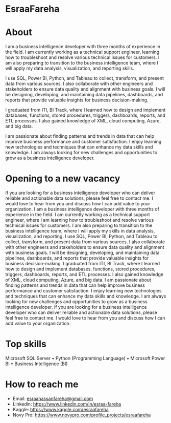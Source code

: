 # EsraaFareha
# About
I am a business intelligence developer with three months of experience in the field. I am currently working as a technical support engineer, learning how to troubleshoot and resolve various technical issues for customers. I am also preparing to transition to the business intelligence team, where I will apply my data analysis, visualization, and reporting skills.

I use SQL, Power BI, Python, and Tableau to collect, transform, and present data from various sources. I also collaborate with other engineers and stakeholders to ensure data quality and alignment with business goals. I will be designing, developing, and maintaining data pipelines, dashboards, and reports that provide valuable insights for business decision-making.

I graduated from ITI, BI Track, where I learned how to design and implement databases, functions, stored procedures, triggers, dashboards, reports, and ETL processes. I also gained knowledge of XML, cloud computing, Azure, and big data.

I am passionate about finding patterns and trends in data that can help improve business performance and customer satisfaction. I enjoy learning new technologies and techniques that can enhance my data skills and knowledge. I am always looking for new challenges and opportunities to grow as a business intelligence developer.

# Opening to a new vacancy
If you are looking for a business intelligence developer who can deliver reliable and actionable data solutions, please feel free to contact me. I would love to hear from you and discuss how I can add value to your organization. I am a business intelligence developer with three months of experience in the field. I am currently working as a technical support engineer, where I am learning how to troubleshoot and resolve various technical issues for customers. I am also preparing to transition to the business intelligence team, where I will apply my skills in data analysis, visualization, and reporting. I use SQL, Power BI, Python, and Tableau to collect, transform, and present data from various sources. I also collaborate with other engineers and stakeholders to ensure data quality and alignment with business goals. I will be designing, developing, and maintaining data pipelines, dashboards, and reports that provide valuable insights for business decision-making. I graduated from ITI, BI Track, where I learned how to design and implement databases, functions, stored procedures, triggers, dashboards, reports, and ETL processes. I also gained knowledge of XML, cloud computing, Azure, and big data. I am passionate about finding patterns and trends in data that can help improve business performance and customer satisfaction. I enjoy learning new technologies and techniques that can enhance my data skills and knowledge. I am always looking for new challenges and opportunities to grow as a business intelligence developer. If you are looking for a business intelligence developer who can deliver reliable and actionable data solutions, please feel free to contact me. I would love to hear from you and discuss how I can add value to your organization.

# Top skills
Microsoft SQL Server • Python (Programming Language) • Microsoft Power BI • Business Intelligence (BI)

# How to reach me
* Email: esraahassanfareha@gmail.com
* Linkedin: https://www.linkedin.com/in/esraa-fareha
* Kaggle: https://www.kaggle.com/esraafareha
* Novy Pro: https://www.novypro.com/profile_projects/esraafareha
